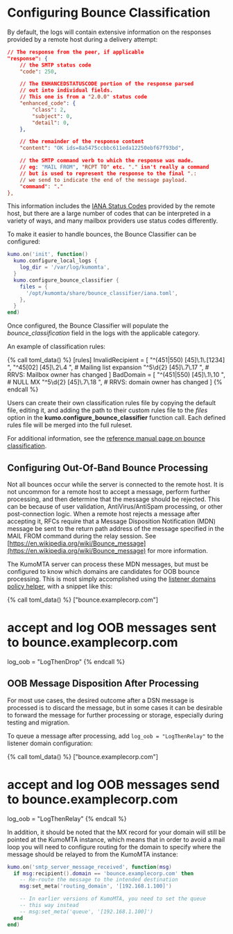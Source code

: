 # Configuring Bounce Classification

By default, the logs will contain extensive information on the responses
provided by a remote host during a delivery attempt:

```json
// The response from the peer, if applicable
"response": {
    // the SMTP status code
    "code": 250,

    // The ENHANCEDSTATUSCODE portion of the response parsed
    // out into individual fields.
    // This one is from a "2.0.0" status code
    "enhanced_code": {
        "class": 2,
        "subject": 0,
        "detail": 0,
    },

    // the remainder of the response content
    "content": "OK ids=8a5475ccbbc611eda12250ebf67f93bd",

    // the SMTP command verb to which the response was made.
    // eg: "MAIL FROM", "RCPT TO" etc. "." isn't really a command
    // but is used to represent the response to the final ".:
    // we send to indicate the end of the message payload.
    "command": "."
},
```

This information includes the [IANA Status
Codes](https://www.iana.org/assignments/smtp-enhanced-status-codes/smtp-enhanced-status-codes.xhtml)
provided by the remote host, but there are a large number of codes that can be
interpreted in a variety of ways, and many mailbox providers use status codes
differently.

To make it easier to handle bounces, the Bounce Classifier can be configured:

```lua
kumo.on('init', function()
  kumo.configure_local_logs {
    log_dir = '/var/log/kumomta',
  }
  kumo.configure_bounce_classifier {
    files = {
      '/opt/kumomta/share/bounce_classifier/iana.toml',
    },
  }
end)
```

Once configured, the Bounce Classifier will populate the
*bounce_classification* field in the logs with the applicable category.

An example of classification rules:

{% call toml_data() %}
[rules]
InvalidRecipient = [
  "^(451|550) [45]\\.1\\.[1234] ",
  "^45[02] [45]\\.2\\.4 ", # Mailing list expansion
  "^5\\d{2} [45]\\.7\\.17 ", # RRVS: Mailbox owner has changed
]
BadDomain = [
  "^(451|550) [45]\\.1\\.10 ", # NULL MX
  "^5\\d{2} [45]\\.7\\.18 ", # RRVS: domain owner has changed
]
{% endcall %}

Users can create their own classification rules file by copying the default
file, editing it, and adding the path to their custom rules file to the *files*
option in the **kumo.configure_bounce_classifier** function call. Each defined
rules file will be merged into the full ruleset.

For additional information, see the [reference manual page on bounce
classification](../../reference/kumo/configure_bounce_classifier.md).

## Configuring Out-Of-Band Bounce Processing

Not all bounces occur while the server is connected to the remote host. It is
not uncommon for a remote host to accept a message, perform further processing,
and then determine that the message should be rejected. This can be because of
user validation, AntiVirus/AntiSpam processing, or other post-connection logic.
When a remote host rejects a message after accepting it, RFCs require that a
Message Disposition Notification (MDN) message be sent to the return path
address of the message specified in the MAIL FROM command during the relay
session. See
[https://en.wikipedia.org/wiki/Bounce_message](https://en.wikipedia.org/wiki/Bounce_message)
for more information.

The KumoMTA server can process these MDN messages, but must be configured to
know which domains are candidates for OOB bounce processing.  This is most
simply accomplished using the [listener domains policy
helper](domains.md#using-the-listener_domainslua-policy-helper), with a snippet
like this:

{% call toml_data() %}
["bounce.examplecorp.com"]
# accept and log OOB messages sent to bounce.examplecorp.com
log_oob = "LogThenDrop"
{% endcall %}

## OOB Message Disposition After Processing

For most use cases, the desired outcome after a DSN message is processed is to
discard the message, but in some cases it can be desirable to forward the
message for further processing or storage, especially during testing and
migration.

To queue a message after processing, add `log_oob = "LogThenRelay"` to the listener
domain configuration:

{% call toml_data() %}
["bounce.examplecorp.com"]
# accept and log OOB messages send to bounce.examplecorp.com
log_oob = "LogThenRelay"
{% endcall %}

In addition, it should be noted that the MX record for your domain will still
be pointed at the KumoMTA instance, which means that in order to avoid a mail
loop you will need to configure routing for the domain to specify where the
message should be relayed to from the KumoMTA instance:

```lua
kumo.on('smtp_server_message_received', function(msg)
  if msg:recipient().domain == 'bounce.examplecorp.com' then
    -- Re-route the message to the intended destination
    msg:set_meta('routing_domain', '[192.168.1.100]')

    -- In earlier versions of KumoMTA, you need to set the queue
    -- this way instead
    -- msg:set_meta('queue', '[192.168.1.100]')
  end
end)
```
